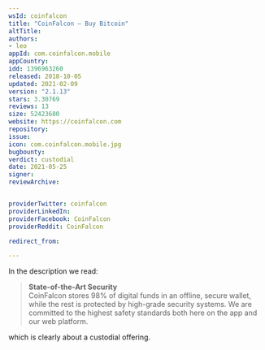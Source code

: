 ```yaml
---
wsId: coinfalcon
title: "CoinFalcon – Buy Bitcoin"
altTitle: 
authors:
- leo
appId: com.coinfalcon.mobile
appCountry: 
idd: 1396963260
released: 2018-10-05
updated: 2021-02-09
version: "2.1.13"
stars: 3.30769
reviews: 13
size: 52423680
website: https://coinfalcon.com
repository: 
issue: 
icon: com.coinfalcon.mobile.jpg
bugbounty: 
verdict: custodial
date: 2021-05-25
signer: 
reviewArchive:


providerTwitter: coinfalcon
providerLinkedIn: 
providerFacebook: CoinFalcon
providerReddit: CoinFalcon

redirect_from:

---
```


In the description we read:

> **State-of-the-Art Security**<br>
  CoinFalcon stores 98% of digital funds in an offline, secure wallet, while the
  rest is protected by high-grade security systems. We are committed to the
  highest safety standards both here on the app and our web platform.

which is clearly about a custodial offering.
